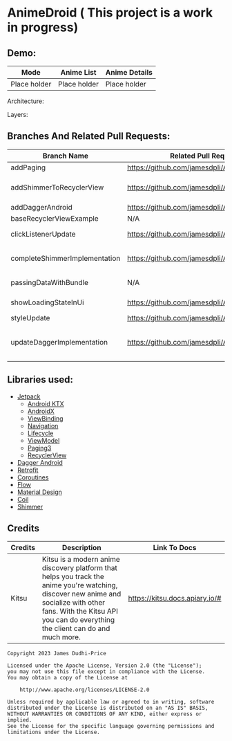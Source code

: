 # AnimeDroid ( This project is a work in progress)

## **Demo:**

| Mode         | Anime List   | Anime Details |
|--------------|--------------|---------------|
| Place holder | Place holder | Place holder  |

Architecture:

Layers:

## **Branches And Related Pull Requests:**

| Branch Name                   | Related Pull Request                           | Description                                                     |
|-------------------------------|------------------------------------------------|-----------------------------------------------------------------|
| addPaging                     | https://github.com/jamesdpli/AnimeDroid/pull/4 | Anime list is now paged                                         |                                                                 |
| addShimmerToRecyclerView      | https://github.com/jamesdpli/AnimeDroid/pull/8 | Adds shimmer to recycler view, instead of circular progress bar |
| addDaggerAndroid              | https://github.com/jamesdpli/AnimeDroid/pull/2 | Add Dagger-Android                                              |                                                                 |
| baseRecyclerViewExample       | N/A                                            | Plain old recycler view                                         |
| clickListenerUpdate           | https://github.com/jamesdpli/AnimeDroid/pull/1 | Add click listener to recycler view items                       |
| completeShimmerImplementation | https://github.com/jamesdpli/AnimeDroid/pull/9 | Replace circular progress bar with shimmer animations           |
| passingDataWithBundle         | N/A                                            | Pass data with bundle rather than safe args                     |
| showLoadingStateInUi          | https://github.com/jamesdpli/AnimeDroid/pull/7 | Adds Circular spinners to show load state                       |
| styleUpdate                   | https://github.com/jamesdpli/AnimeDroid/pull/6 | Basic update to xml                                             |
| updateDaggerImplementation    | https://github.com/jamesdpli/AnimeDroid/pull/3 | Makes use of DaggerFragment, DaggerAppCompatActivity etc        |

## **Libraries used:**
- [Jetpack](https://developer.android.com/jetpack)
    - [Android KTX](https://developer.android.com/kotlin/ktx.html) 
    - [AndroidX](https://developer.android.com/jetpack/androidx) 
    - [ViewBinding](https://developer.android.com/topic/libraries/view-binding)
    - [Navigation](https://developer.android.com/jetpack/androidx/releases/navigation) 
    - [Lifecycle](https://developer.android.com/topic/libraries/architecture/lifecycle) 
    - [ViewModel](https://developer.android.com/topic/libraries/architecture/viewmodel)
    - [Paging3](https://developer.android.com/topic/libraries/architecture/paging/v3-overview)
    - [RecyclerView](https://developer.android.com/reference/androidx/recyclerview/widget/RecyclerView)
- [Dagger Android](https://dagger.dev/dev-guide/android.html) 
- [Retrofit](https://square.github.io/retrofit/) 
- [Coroutines](https://github.com/Kotlin/kotlinx.coroutines) 
- [Flow](https://developer.android.com/kotlin/flow) 
- [Material Design](https://material.io/develop/android/docs/getting-started/) 
- [Coil](https://github.com/coil-kt/coil) 
- [Shimmer](https://facebook.github.io/shimmer-android/) 

## **Credits**
| Credits | Description                                                                                                                                                                                                            | Link To Docs                   |
|---------|------------------------------------------------------------------------------------------------------------------------------------------------------------------------------------------------------------------------|--------------------------------|
| Kitsu   | Kitsu is a modern anime discovery platform that helps you track the anime you're watching, discover new anime and socialize with other fans. With the Kitsu API you can do everything the client can do and much more. | https://kitsu.docs.apiary.io/# | 


```
Copyright 2023 James Dudhi-Price

Licensed under the Apache License, Version 2.0 (the "License");
you may not use this file except in compliance with the License.
You may obtain a copy of the License at

    http://www.apache.org/licenses/LICENSE-2.0

Unless required by applicable law or agreed to in writing, software
distributed under the License is distributed on an "AS IS" BASIS,
WITHOUT WARRANTIES OR CONDITIONS OF ANY KIND, either express or implied.
See the License for the specific language governing permissions and
limitations under the License.
```
